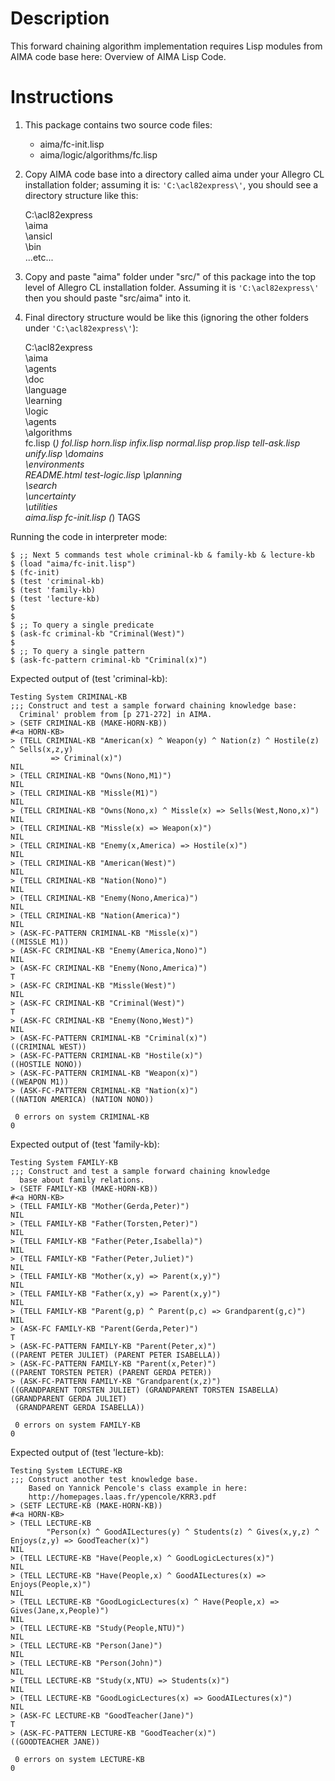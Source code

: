 Description===========This forward chaining algorithm implementation requires Lisp modules from AIMA code base here: Overview of AIMA Lisp Code.   Instructions ============1. This package contains two source code files:    * aima/fc-init.lisp    * aima/logic/algorithms/fc.lisp2. Copy AIMA code base into a directory called aima under your Allegro CL installation folder;    assuming it is: `'C:\acl82express\'`, you should see a directory structure like this:    C:\acl82express\                    \aima\                    \ansicl\                    \bin\                    ...etc...3. Copy and paste "aima" folder under "src/" of this package into the top level of Allegro CL installation folder. Assuming it is `'C:\acl82express\'` then you should paste "src/aima" into it.4. Final directory structure would be like this (ignoring the other folders under    `'C:\acl82express\'`):    C:\acl82express\                    \aima\                          \agents\                          \doc\                          \language\                          \learning\                          \logic\                                 \agents\                                 \algorithms\                                             fc.lisp (*)                                             fol.lisp                                             horn.lisp                                             infix.lisp                                             normal.lisp                                             prop.lisp                                             tell-ask.lisp                                             unify.lisp                                 \domains\                                 \environments\                                 README.html                                 test-logic.lisp                          \planning\                          \search\                          \uncertainty\                          \utilities\                          aima.lisp                          fc-init.lisp (*)                          TAGS                                                                        Running the code in interpreter mode:    $ ;; Next 5 commands test whole criminal-kb & family-kb & lecture-kb    $ (load "aima/fc-init.lisp")    $ (fc-init)    $ (test 'criminal-kb)    $ (test 'family-kb)    $ (test 'lecture-kb)    $    $    $ ;; To query a single predicate    $ (ask-fc criminal-kb "Criminal(West)")    $    $ ;; To query a single pattern    $ (ask-fc-pattern criminal-kb "Criminal(x)")Expected output of (test 'criminal-kb):    Testing System CRIMINAL-KB    ;;; Construct and test a sample forward chaining knowledge base:      Criminal' problem from [p 271-272] in AIMA.    > (SETF CRIMINAL-KB (MAKE-HORN-KB))    #<a HORN-KB>    > (TELL CRIMINAL-KB "American(x) ^ Weapon(y) ^ Nation(z) ^ Hostile(z) ^ Sells(x,z,y)             => Criminal(x)")    NIL    > (TELL CRIMINAL-KB "Owns(Nono,M1)")    NIL    > (TELL CRIMINAL-KB "Missle(M1)")    NIL    > (TELL CRIMINAL-KB "Owns(Nono,x) ^ Missle(x) => Sells(West,Nono,x)")    NIL    > (TELL CRIMINAL-KB "Missle(x) => Weapon(x)")    NIL    > (TELL CRIMINAL-KB "Enemy(x,America) => Hostile(x)")    NIL    > (TELL CRIMINAL-KB "American(West)")    NIL    > (TELL CRIMINAL-KB "Nation(Nono)")    NIL    > (TELL CRIMINAL-KB "Enemy(Nono,America)")    NIL    > (TELL CRIMINAL-KB "Nation(America)")    NIL    > (ASK-FC-PATTERN CRIMINAL-KB "Missle(x)")    ((MISSLE M1))    > (ASK-FC CRIMINAL-KB "Enemy(America,Nono)")    NIL    > (ASK-FC CRIMINAL-KB "Enemy(Nono,America)")    T    > (ASK-FC CRIMINAL-KB "Missle(West)")    NIL    > (ASK-FC CRIMINAL-KB "Criminal(West)")    T    > (ASK-FC CRIMINAL-KB "Enemy(Nono,West)")    NIL    > (ASK-FC-PATTERN CRIMINAL-KB "Criminal(x)")    ((CRIMINAL WEST))    > (ASK-FC-PATTERN CRIMINAL-KB "Hostile(x)")    ((HOSTILE NONO))    > (ASK-FC-PATTERN CRIMINAL-KB "Weapon(x)")    ((WEAPON M1))    > (ASK-FC-PATTERN CRIMINAL-KB "Nation(x)")    ((NATION AMERICA) (NATION NONO))     0 errors on system CRIMINAL-KB    0Expected output of (test 'family-kb):    Testing System FAMILY-KB    ;;; Construct and test a sample forward chaining knowledge       base about family relations.    > (SETF FAMILY-KB (MAKE-HORN-KB))    #<a HORN-KB>    > (TELL FAMILY-KB "Mother(Gerda,Peter)")    NIL    > (TELL FAMILY-KB "Father(Torsten,Peter)")    NIL    > (TELL FAMILY-KB "Father(Peter,Isabella)")    NIL    > (TELL FAMILY-KB "Father(Peter,Juliet)")    NIL    > (TELL FAMILY-KB "Mother(x,y) => Parent(x,y)")    NIL    > (TELL FAMILY-KB "Father(x,y) => Parent(x,y)")    NIL    > (TELL FAMILY-KB "Parent(g,p) ^ Parent(p,c) => Grandparent(g,c)")    NIL    > (ASK-FC FAMILY-KB "Parent(Gerda,Peter)")    T    > (ASK-FC-PATTERN FAMILY-KB "Parent(Peter,x)")    ((PARENT PETER JULIET) (PARENT PETER ISABELLA))    > (ASK-FC-PATTERN FAMILY-KB "Parent(x,Peter)")    ((PARENT TORSTEN PETER) (PARENT GERDA PETER))    > (ASK-FC-PATTERN FAMILY-KB "Grandparent(x,z)")    ((GRANDPARENT TORSTEN JULIET) (GRANDPARENT TORSTEN ISABELLA) (GRANDPARENT GERDA JULIET)     (GRANDPARENT GERDA ISABELLA))     0 errors on system FAMILY-KB    0Expected output of (test 'lecture-kb):    Testing System LECTURE-KB    ;;; Construct another test knowledge base.        Based on Yannick Pencole's class example in here:        http://homepages.laas.fr/ypencole/KRR3.pdf    > (SETF LECTURE-KB (MAKE-HORN-KB))    #<a HORN-KB>    > (TELL LECTURE-KB            "Person(x) ^ GoodAILectures(y) ^ Students(z) ^ Gives(x,y,z) ^ Enjoys(z,y) => GoodTeacher(x)")    NIL    > (TELL LECTURE-KB "Have(People,x) ^ GoodLogicLectures(x)")    NIL    > (TELL LECTURE-KB "Have(People,x) ^ GoodAILectures(x) => Enjoys(People,x)")    NIL    > (TELL LECTURE-KB "GoodLogicLectures(x) ^ Have(People,x) => Gives(Jane,x,People)")    NIL    > (TELL LECTURE-KB "Study(People,NTU)")    NIL    > (TELL LECTURE-KB "Person(Jane)")    NIL    > (TELL LECTURE-KB "Person(John)")    NIL    > (TELL LECTURE-KB "Study(x,NTU) => Students(x)")    NIL    > (TELL LECTURE-KB "GoodLogicLectures(x) => GoodAILectures(x)")    NIL    > (ASK-FC LECTURE-KB "GoodTeacher(Jane)")    T    > (ASK-FC-PATTERN LECTURE-KB "GoodTeacher(x)")    ((GOODTEACHER JANE))     0 errors on system LECTURE-KB    0